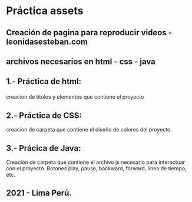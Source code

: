 # Práctica assets

## Creación de pagina para reproducir videos - leonidasesteban.com

## archivos necesarios en html - css - java
## 1.- Práctica de html:</p>
creacion de titulos y elementos que contiene el proyecto
## 2.- Práctica de CSS:
creacion de carpeta que contiene el diseño de colores del proyecto.
## 3.- Prácica de Java:
Creación de carpeta que contiene el archivo js necesario para interactuar con el proyecto.
Botones play, pause, backward, forward, linea de tiempo, etc.

## 2021 - Lima Perú.

